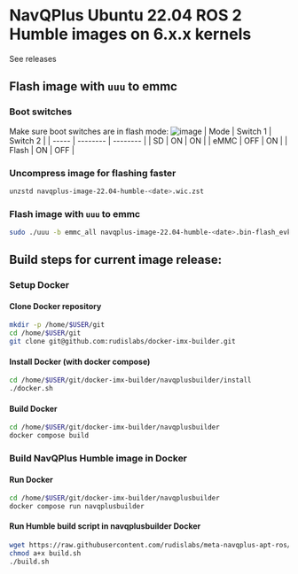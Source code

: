 # NavQPlus Ubuntu 22.04 ROS 2 Humble images on 6.x.x kernels
See releases

## Flash image with `uuu` to emmc
### Boot switches
Make sure boot switches are in flash mode:
![image](https://user-images.githubusercontent.com/10233412/235987123-838d5295-149f-4258-b98f-96aa24345b35.png)
| Mode  | Switch 1 | Switch 2 |
| ----- | -------- | -------- |
|  SD   |    ON    |    ON    |
| eMMC  |    OFF   |    ON    |
| Flash |    ON    |    OFF   |
### Uncompress image for flashing faster
```bash
unzstd navqplus-image-22.04-humble-<date>.wic.zst
```
### Flash image with `uuu` to emmc
```bash
sudo ./uuu -b emmc_all navqplus-image-22.04-humble-<date>.bin-flash_evk navqplus-image-22.04-humble-<date>.wic
```



## Build steps for current image release:
### Setup Docker
#### Clone Docker repository
```bash
mkdir -p /home/$USER/git
cd /home/$USER/git
git clone git@github.com:rudislabs/docker-imx-builder.git
```
#### Install Docker (with docker compose)
```bash
cd /home/$USER/git/docker-imx-builder/navqplusbuilder/install
./docker.sh
```
#### Build Docker
```bash
cd /home/$USER/git/docker-imx-builder/navqplusbuilder
docker compose build
```

### Build NavQPlus Humble image in Docker
#### Run Docker
```bash
cd /home/$USER/git/docker-imx-builder/navqplusbuilder
docker compose run navqplusbuilder
```
#### Run Humble build script in navqplusbuilder Docker
```bash
wget https://raw.githubusercontent.com/rudislabs/meta-navqplus-apt-ros/imx-6.1.22-humble/scripts/build.sh
chmod a+x build.sh
./build.sh
```
